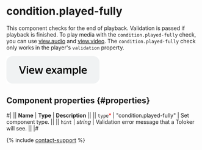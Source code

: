 # condition.played-fully

This component checks for the end of playback. Validation is passed if playback is finished. To play media with the `condition.played-fully` check, you can use [view.audio](view.audio.md) and [view.video](view.video.md). The `condition.played-fully` check only works in the player's `validation` property.

[![View example in the sandbox](../_images/buttons/view-example.svg)](https://ya.cc/t/3BDQLnJX3tzBoQ)

## Component properties {#properties}

#|
|| **Name** | **Type** | **Description** ||
|| `type`<span style="color: red">\*</span> | "condition.played-fully" | Set component type. ||
|| `hint` | _string_ | Validation error message that a Toloker will see. ||
|#

{% include [contact-support](../_includes/contact-support.md) %}

